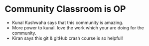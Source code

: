 # Community Classroom is OP

- Kunal Kushwaha says that this community is amazing.
- More power to kunal. love the work which your are doing for the community.
- Kiran says this git & gitHub crash course is so helpful!
